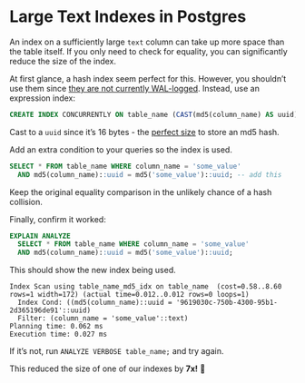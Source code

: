 # Large Text Indexes in Postgres

An index on a sufficiently large `text` column can take up more space than the table itself. If you only need to check for equality, you can significantly reduce the size of the index.

At first glance, a hash index seem perfect for this. However, you shouldn’t use them since [they are not currently WAL-logged](https://www.postgresql.org/docs/current/static/indexes-types.html). Instead, use an expression index:

```sql
CREATE INDEX CONCURRENTLY ON table_name (CAST(md5(column_name) AS uuid));
```

Cast to a `uuid` since it’s 16 bytes - the [perfect size](http://dba.stackexchange.com/questions/115271/what-is-the-optimal-data-type-for-an-md5-field) to store an md5 hash.


Add an extra condition to your queries so the index is used.

```sql
SELECT * FROM table_name WHERE column_name = 'some_value'
  AND md5(column_name)::uuid = md5('some_value')::uuid; -- add this
```

Keep the original equality comparison in the unlikely chance of a hash collision.

Finally, confirm it worked:

```sql
EXPLAIN ANALYZE
  SELECT * FROM table_name WHERE column_name = 'some_value'
  AND md5(column_name)::uuid = md5('some_value')::uuid;
```

This should show the new index being used.

```
Index Scan using table_name_md5_idx on table_name  (cost=0.58..8.60 rows=1 width=172) (actual time=0.012..0.012 rows=0 loops=1)
  Index Cond: ((md5(column_name)::uuid = '9619030c-750b-4300-95b1-2d365196de91'::uuid)
  Filter: (column_name = 'some_value'::text)
Planning time: 0.062 ms
Execution time: 0.027 ms
```

If it’s not, run `ANALYZE VERBOSE table_name;` and try again.

This reduced the size of one of our indexes by **7x!** :slot_machine:
